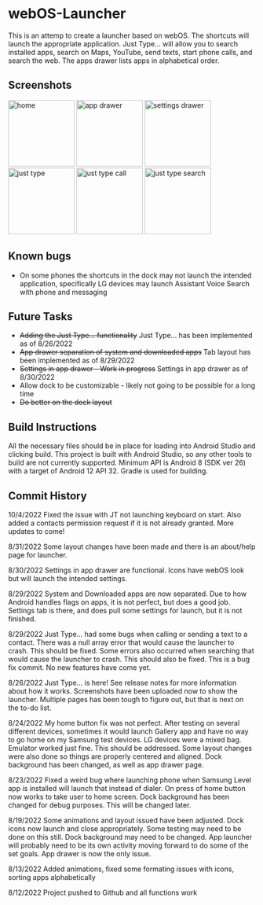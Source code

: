 # webOS-Launcher
This is an attemp to create a launcher based on webOS. The shortcuts will launch the appropriate application. Just Type... will allow you to search installed apps, search on Maps, YouTube, send texts, start phone calls, and search the web. The apps drawer lists apps in alphabetical order.

## Screenshots
<p>
  <img src="https://user-images.githubusercontent.com/43080643/186994007-cc42cc0d-2f58-47e2-b8a9-d81b24b3389b.png" width="135" title="home">
  <img src="https://user-images.githubusercontent.com/43080643/187508433-09bd046a-03dd-409e-a4d8-a8e533cfcf78.png" width="135" alt="app drawer">
  <img src="https://user-images.githubusercontent.com/43080643/187508481-f3a4e462-caf3-49a8-b206-75cf1fad68e4.png" width="135" alt="settings drawer">
  <img src="https://user-images.githubusercontent.com/43080643/186994031-20d0477c-ed0b-4675-9cc1-90621ce31818.png" width="135" alt="just type">
  <img src="https://user-images.githubusercontent.com/43080643/186994042-08eb5344-1d29-48a7-b707-025096266fe6.png" width="135" alt="just type call">
  <img src="https://user-images.githubusercontent.com/43080643/186994046-d0c228f9-ae6b-4776-a167-9b850693b92c.png" width="135" alt="just type search">
</p>



## Known bugs
* On some phones the shortcuts in the dock may not launch the intended application, specifically LG devices may launch Assistant Voice Search with phone and messaging

## Future Tasks

* ~~Adding the Just Type... functionality~~ Just Type... has been implemented as of 8/26/2022
* ~~App drawer separation of system and downloaded apps~~ Tab layout has been implemented as of
  8/29/2022
* ~~Settings in app drawer - Work in progress~~ Settings in app drawer as of 8/30/2022
* Allow dock to be customizable - likely not going to be possible for a long time
* ~~Do better on the dock layout~~

## Build Instructions

All the necessary files should be in place for loading into Android Studio and clicking build. This project is built with Android Studio, so any other tools to build are not currently supported. Minimum API is Android 8 (SDK ver 26) with a target of Android 12 API 32. Gradle is used for building.

## Commit History

10/4/2022 Fixed the issue with JT not launching keyboard on start. Also added a contacts permission
request if it is not already granted. More updates to come!

8/31/2022 Some layout changes have been made and there is an about/help page for launcher.

8/30/2022 Settings in app drawer are functional. Icons have webOS look but will launch the intended
settings.

8/29/2022 System and Downloaded apps are now separated. Due to how Android handles flags on apps, it
is not perfect, but does a good job. Settings tab is there, and does pull some settings for launch,
but it is not finished.

8/29/2022 Just Type... had some bugs when calling or sending a text to a contact. There was a null
array error that would cause the launcher to crash. This should be fixed. Some errors also occurred
when searching that would cause the launcher to crash. This should also be fixed. This is a bug fix
commit. No new features have come yet.

8/26/2022 Just Type... is here! See release notes for more information about how it works.
Screenshots have been uploaded now to show the launcher. Multiple pages has been tough to figure
out, but that is next on the to-do list.

8/24/2022 My home button fix was not perfect. After testing on several different devices, sometimes
it would launch Gallery app and have no way to go home on my Samsung test devices. LG devices were a
mixed bag. Emulator worked just fine. This should be addressed. Some layout changes were also done
so things are properly centered and aligned. Dock background has been changed, as well as app drawer
page.

8/23/2022 Fixed a weird bug where launching phone when Samsung Level app is installed will launch
that instead of dialer. On press of home button now works to take user to home screen. Dock
background has been changed for debug purposes. This will be changed later.

8/19/2022 Some animations and layout issued have been adjusted. Dock icons now launch and close
appropriately. Some testing may need to be done on this still. Dock background may need to be
changed. App launcher will probably need to be its own activity moving forward to do some of the set
goals. App drawer is now the only issue.

8/13/2022 Added animations, fixed some formating issues with icons, sorting apps alphabetically

8/12/2022 Project pushed to Github and all functions work

